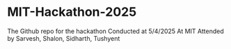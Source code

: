 # MIT-Hackathon-2025
The Github repo for the hackathon Conducted at 5/4/2025 At MIT Attended by Sarvesh, Shalon, Sidharth, Tushyent
